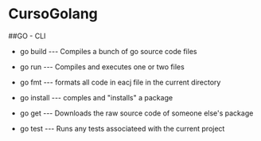 # CursoGolang
 ##GO - CLI
 - go build  ---  Compiles a bunch of go source code files

 - go run --- Compiles and executes one or two files 

 - go fmt --- formats all code in eacj file in the current directory

 - go install --- comples and "installs" a package

 - go get --- Downloads the raw source code of someone else's package

 - go test --- Runs any tests associateed with the current project
